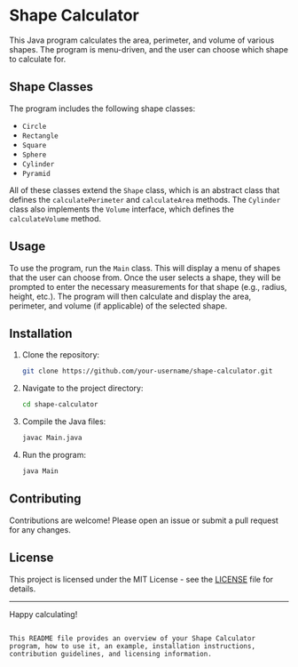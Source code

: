 # Shape Calculator

This Java program calculates the area, perimeter, and volume of various shapes. The program is menu-driven, and the user can choose which shape to calculate for.

## Shape Classes

The program includes the following shape classes:
- `Circle`
- `Rectangle`
- `Square`
- `Sphere`
- `Cylinder`
- `Pyramid`

All of these classes extend the `Shape` class, which is an abstract class that defines the `calculatePerimeter` and `calculateArea` methods. The `Cylinder` class also implements the `Volume` interface, which defines the `calculateVolume` method.

## Usage

To use the program, run the `Main` class. This will display a menu of shapes that the user can choose from. Once the user selects a shape, they will be prompted to enter the necessary measurements for that shape (e.g., radius, height, etc.). The program will then calculate and display the area, perimeter, and volume (if applicable) of the selected shape.

## Installation

1. Clone the repository:
    ```sh
    git clone https://github.com/your-username/shape-calculator.git
    ```
2. Navigate to the project directory:
    ```sh
    cd shape-calculator
    ```
3. Compile the Java files:
    ```sh
    javac Main.java
    ```
4. Run the program:
    ```sh
    java Main
    ```

## Contributing

Contributions are welcome! Please open an issue or submit a pull request for any changes.

## License

This project is licensed under the MIT License - see the [LICENSE](LICENSE) file for details.

---

Happy calculating!
```

This README file provides an overview of your Shape Calculator program, how to use it, an example, installation instructions, contribution guidelines, and licensing information.
